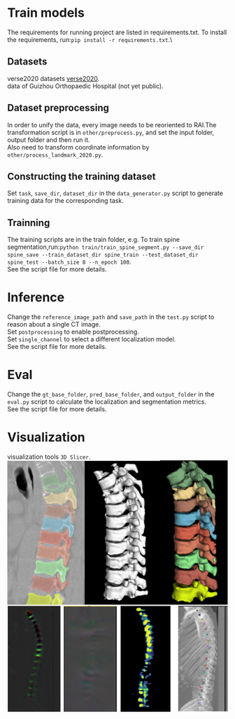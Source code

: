 # Train models
The requirements for running project are listed in requirements.txt. To install the requirements, run:`pip install -r requirements.txt`.\
## Datasets
verse2020 datasets [verse2020](https://osf.io/t98fz/).\
data of Guizhou Orthopaedic Hospital (not yet public).

## Dataset preprocessing
In order to unify the data, every image needs to be reoriented to RAI.The transformation script is in `other/preprocess.py`, and set the input folder, output folder and then run it.\
Also need to transform coordinate information by `other/process_landmark_2020.py`.

## Constructing the training dataset
Set `task`, `save_dir`, `dataset_dir` in the `data_generator.py` script to generate training data for the corresponding task.

## Trainning
The training scripts are in the train folder, e.g. To train spine segmentation,run:`python train/train_spine_segment.py --save_dir spine_save --train_dataset_dir spine_train --test_dataset_dir  spine_test --batch_size 8 --n_epoch 100`.\
See the script file for more details.

# Inference
Change the `reference_image_path` and `save_path` in the `test.py` script to reason about a single CT image.\
Set `postprocessing` to enable postprocessing.\
Set `single_channel` to select a different localization model.\
See the script file for more details.
# Eval
Change the `gt_base_folder`, `pred_base_folder`, and `output_folder` in the `eval.py` script to calculate the localization and segmentation metrics.\
See the script file for more details.
# Visualization
visualization tools `3D Slicer`.\
![segment](image/segment.png)
![loacte](image/locate.png)
